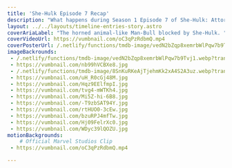 ```yaml
---
title: 'She-Hulk Episode 7 Recap'
description: "What happens during Season 1 Episode 7 of She-Hulk: Attorney at Law. "
layout: ../../layouts/timeline-entries-story.astro
coverAriaLabel: "The horned animal-like Man-Bull blocked by She-Hulk. "
coverVideoUrl: https://vumbnail.com/oC3qPzRdbmQ.mp4
coverPosterUrl: /.netlify/functions/tmdb-image/vedN2bZqp8xemrbWlPqw7b9Tvj1.webp?transparent=0&width=2200
imageBackrounds: 
 - /.netlify/functions/tmdb-image/vedN2bZqp8xemrbWlPqw7b9Tvj1.webp?transparent=0&width=2200
 - https://vumbnail.com/nb99hVCBXe8.jpg
 - /.netlify/functions/tmdb-image/8SnKuRKeAjTjehmKk2xA4S2A3uz.webp?transparent=0&width=2200
 - https://vumbnail.com/uH_R0cGj48M.jpg
 - https://vumbnail.com/Hqz9EElfmpI.jpg
 - https://vumbnail.com/tvg4-mWTKh4.jpg
 - https://vumbnail.com/Mi5Z-hi-6B8.jpg
 - https://vumbnail.com/-T9zbSAT94Y.jpg
 - https://vumbnail.com/rtHUO0-3cEw.jpg
 - https://vumbnail.com/bzuRPJ4mfTw.jpg
 - https://vumbnail.com/Hj09FelrXc0.jpg
 - https://vumbnail.com/WDyc39lQOZU.jpg
motionBackgrounds: 
    # Official Marvel Studios Clip
 - https://vumbnail.com/oC3qPzRdbmQ.mp4

---
```

